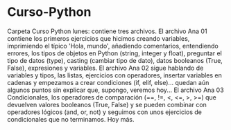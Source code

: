 # Curso-Python
Carpeta Curso Python lunes: contiene tres archivos.
El archivo Ana 01 contiene los primeros ejercicios que hicimos creando variables, imprimiendo el típico 'Hola, mundo', 
añadiendo comentarios, entendiendo errores, los tipos de objetos en Python (string, integer y float), preguntar el tipo de datos (type),
casting (cambiar tipo de dato), datos booleanos (True, False), expresiones y variables.
El archivo Ana 02 sigue hablando de variables y tipos, las listas, ejercicios con operadores, insertar variables en cadenas
y empezamos a crear condiciones (if, elif, else)... quedan aún algunos puntos sin explicar que, supongo, veremos hoy...
El archivo Ana 03 Condicionales, los operadores de comparación (==, !=, <, <=, >, >=) que devuelven valores booleanos (True, False)
y se pueden combinar con operadores lógicos (and, or, not) y seguimos con unos ejercicios de condicionales que no terminamos. Hoy más.

